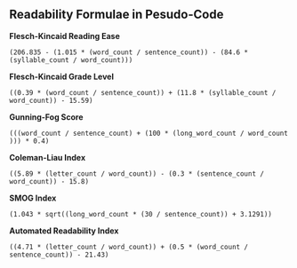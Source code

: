 ## Readability Formulae in Pesudo-Code ##

**Flesch-Kincaid Reading Ease**
```
(206.835 - (1.015 * (word_count / sentence_count)) - (84.6 * (syllable_count / word_count)))
```

**Flesch-Kincaid Grade Level**
```
((0.39 * (word_count / sentence_count)) + (11.8 * (syllable_count / word_count)) - 15.59)
```

**Gunning-Fog Score**
```
(((word_count / sentence_count) + (100 * (long_word_count / word_count ))) * 0.4)
```

**Coleman-Liau Index**
```
((5.89 * (letter_count / word_count)) - (0.3 * (sentence_count / word_count)) - 15.8)
```

**SMOG Index**
```
(1.043 * sqrt((long_word_count * (30 / sentence_count)) + 3.1291))
```

**Automated Readability Index**
```
((4.71 * (letter_count / word_count)) + (0.5 * (word_count / sentence_count)) - 21.43)
```